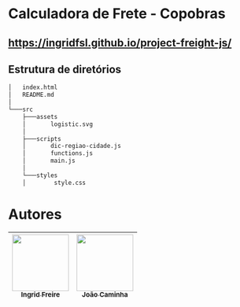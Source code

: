 # Calculadora de Frete -  Copobras

## https://ingridfsl.github.io/project-freight-js/

## Estrutura de diretórios
``` bash
│   index.html  
│   README.md  
│  
└───src  
    ├───assets    
    │       logistic.svg  
    │  
    ├───scripts  
    │       dic-regiao-cidade.js  
    │       functions.js  
    │       main.js  
    │  
    └───styles  
    │        style.css        
```
            



# Autores

| [<img src="https://avatars.githubusercontent.com/u/100882928?v=4" width=115><br><sub>Ingrid Freire</sub>](https://github.com/ingridfsl) |  [<img src="https://avatars.githubusercontent.com/u/103288331?v=4" width=115><br><sub>João Caminha</sub>](https://github.com/caminhajoao) |  
| :---: | :---: 
